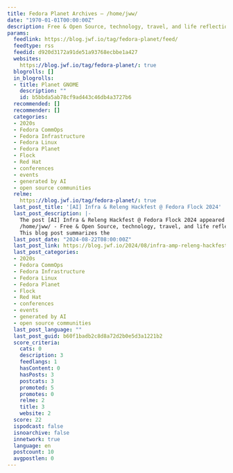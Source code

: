 ```yaml
---
title: Fedora Planet Archives – /home/jww/
date: "1970-01-01T00:00:00Z"
description: Free & Open Source, technology, travel, and life reflections
params:
  feedlink: https://blog.jwf.io/tag/fedora-planet/feed/
  feedtype: rss
  feedid: d920d3172a91de51a93768ecbbe1a427
  websites:
    https://blog.jwf.io/tag/fedora-planet/: true
  blogrolls: []
  in_blogrolls:
  - title: Planet GNOME
    description: ""
    id: b5bbda5ab78cf9ad443c46db4a3727b6
  recommended: []
  recommender: []
  categories:
  - 2020s
  - Fedora CommOps
  - Fedora Infrastructure
  - Fedora Linux
  - Fedora Planet
  - Flock
  - Red Hat
  - conferences
  - events
  - generated by AI
  - open source communities
  relme:
    https://blog.jwf.io/tag/fedora-planet/: true
  last_post_title: '[AI] Infra & Releng Hackfest @ Fedora Flock 2024'
  last_post_description: |-
    The post [AI] Infra & Releng Hackfest @ Fedora Flock 2024 appeared first on /home/jww/.
    /home/jww/ - Free & Open Source, technology, travel, and life reflections
    This blog post summarizes the
  last_post_date: "2024-08-22T08:00:00Z"
  last_post_link: https://blog.jwf.io/2024/08/infra-amp-releng-hackfest-fedora-flock-2024/
  last_post_categories:
  - 2020s
  - Fedora CommOps
  - Fedora Infrastructure
  - Fedora Linux
  - Fedora Planet
  - Flock
  - Red Hat
  - conferences
  - events
  - generated by AI
  - open source communities
  last_post_language: ""
  last_post_guid: b60f1badb2c8d8a72d2b0e5d3a1221b2
  score_criteria:
    cats: 0
    description: 3
    feedlangs: 1
    hasContent: 0
    hasPosts: 3
    postcats: 3
    promoted: 5
    promotes: 0
    relme: 2
    title: 3
    website: 2
  score: 22
  ispodcast: false
  isnoarchive: false
  innetwork: true
  language: en
  postcount: 10
  avgpostlen: 0
---
```

